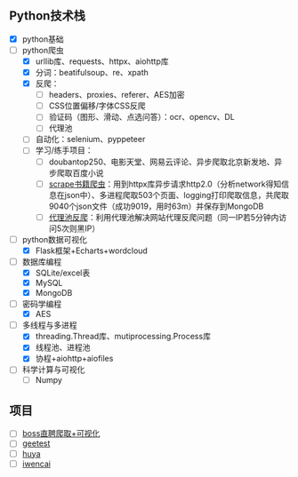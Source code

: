 ## Python技术栈

* [X] python基础
* [ ] python爬虫
  * [X] urllib库、requests、httpx、aiohttp库
  * [X] 分词：beatifulsoup、re、xpath
  * [X] 反爬：
    * [ ] headers、proxies、referer、AES加密
    * [ ] CSS位置偏移/字体CSS反爬
    * [ ] 验证码（图形、滑动、点选问答）：ocr、opencv、DL
    * [ ] 代理池
  * [ ] 自动化：selenium、pyppeteer
  * [ ] 学习/练手项目：
    * [ ] doubantop250、电影天堂、网易云评论、异步爬取北京新发地、异步爬取百度小说
    * [ ] [scrape书籍爬虫](Study/crawler%20and%20data_visualization/learn/崔庆才/1.%20scrape._spider.py "点击可达程序")：用到httpx库异步请求http2.0（分析network得知信息在json中）、多进程爬取503个页面、logging打印爬取信息，共爬取9040个json文件（成功9019，用时63m）并保存到MongoDB
    * [ ] [代理池反爬](D:\Github\PostG\Python\Study\crawler%20and%20data_visualization\learn\崔庆才\2.anti_spider_proxy "点击可达")：利用代理池解决网站代理反爬问题（同一IP若5分钟内访问5次则黑IP）
* [ ] python数据可视化
  * [X] Flask框架+Echarts+wordcloud
* [ ] 数据库编程
  * [X] SQLite/excel表
  * [X] MySQL
  * [X] MongoDB
* [ ] 密码学编程
  * [X] AES
* [ ] 多线程与多进程
  * [X] threading.Thread库、mutiprocessing.Process库
  * [X] 线程池、进程池
  * [X] 协程+aiohttp+aiofiles
* [ ] 科学计算与可视化
  * [ ] Numpy

## 项目

* [ ] [boss直聘爬取+可视化](Project/boss "点击可达")
* [ ] [geetest](Project/geetest "点击可达")
* [ ] [huya](./Project/huya "点我")
* [ ] [iwencai](Project/iwencai "点我")
